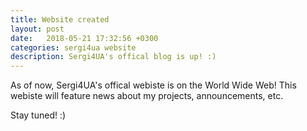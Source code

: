 ```yaml
---
title: Website created
layout: post
date:   2018-05-21 17:32:56 +0300
categories: sergi4ua website
description: Sergi4UA's offical blog is up! :)
---
```

As of now, Sergi4UA's offical webiste is on the World Wide Web! This webiste will feature news about my projects, announcements, etc.

Stay tuned! :)